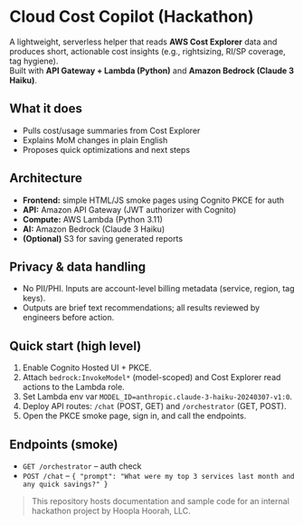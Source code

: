 # Cloud Cost Copilot (Hackathon)

A lightweight, serverless helper that reads **AWS Cost Explorer** data and produces short,
actionable cost insights (e.g., rightsizing, RI/SP coverage, tag hygiene).  
Built with **API Gateway + Lambda (Python)** and **Amazon Bedrock (Claude 3 Haiku)**.

## What it does
- Pulls cost/usage summaries from Cost Explorer
- Explains MoM changes in plain English
- Proposes quick optimizations and next steps

## Architecture
- **Frontend:** simple HTML/JS smoke pages using Cognito PKCE for auth
- **API:** Amazon API Gateway (JWT authorizer with Cognito)
- **Compute:** AWS Lambda (Python 3.11)
- **AI:** Amazon Bedrock (Claude 3 Haiku)
- **(Optional)** S3 for saving generated reports

## Privacy & data handling
- No PII/PHI. Inputs are account-level billing metadata (service, region, tag keys).
- Outputs are brief text recommendations; all results reviewed by engineers before action.

## Quick start (high level)
1. Enable Cognito Hosted UI + PKCE.
2. Attach `bedrock:InvokeModel*` (model-scoped) and Cost Explorer read actions to the Lambda role.
3. Set Lambda env var `MODEL_ID=anthropic.claude-3-haiku-20240307-v1:0`.
4. Deploy API routes: `/chat` (POST, GET) and `/orchestrator` (GET, POST).
5. Open the PKCE smoke page, sign in, and call the endpoints.

## Endpoints (smoke)
- `GET /orchestrator` – auth check
- `POST /chat` – `{ "prompt": "What were my top 3 services last month and any quick savings?" }`

> This repository hosts documentation and sample code for an internal hackathon project by Hoopla Hoorah, LLC.
